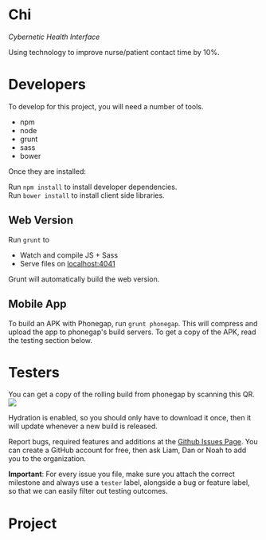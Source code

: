 Chi
===
_Cybernetic Health Interface_

Using technology to improve nurse/patient contact time by 10%.

Developers
==========

To develop for this project, you will need a number of tools.
* npm
* node
* grunt
* sass
* bower

Once they are installed:

Run `npm install` to install developer dependencies.  
Run `bower install` to install client side libraries.  

## Web Version

Run `grunt` to
* Watch and compile JS + Sass
* Serve files on [localhost:4041](localhost:4041)

Grunt will automatically build the web version.

## Mobile App
To build an APK with Phonegap, run `grunt phonegap`. This will compress and upload the app to phonegap's build
servers. To get a copy of the APK, read the testing section below.

Testers
=======
You can get a copy of the rolling build from phonegap by scanning this QR.  
![](https://chart.googleapis.com/chart?chs=116x116&cht=qr&chl=http://build.phonegap.com/apps/994817/install/?qr_key=1sHyLADykBtB2xTrWJML&chld=L|1&choe=UTF-8)

Hydration is enabled, so you should only have to download it once, then it will 
update whenever a new build is released.

Report bugs, required features and additions at the [Github Issues Page](https://github.com/AstralDynamics/chi/issues).
You can create a GitHub account for free, then ask Liam, Dan or Noah to add you to the organization.

__Important__: For every issue you file, make sure you attach the correct milestone and always use a `tester` label, alongside a bug or feature label, so that we can easily filter out testing outcomes.

Project
=======
